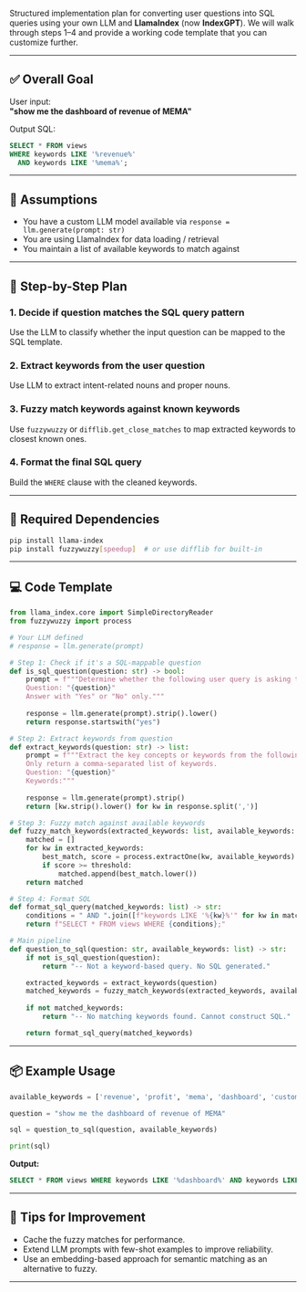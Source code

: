 Structured implementation plan for converting user questions into SQL queries using your own LLM and **LlamaIndex** (now **IndexGPT**). We will walk through steps 1–4 and provide a working code template that you can customize further.

---

## ✅ Overall Goal

User input:  
**"show me the dashboard of revenue of MEMA"**

Output SQL:  
```sql
SELECT * FROM views 
WHERE keywords LIKE '%revenue%' 
  AND keywords LIKE '%mema%';
```

---

## 🔧 Assumptions

- You have a custom LLM model available via `response = llm.generate(prompt: str)`
- You are using LlamaIndex for data loading / retrieval
- You maintain a list of available keywords to match against

---

## 🧠 Step-by-Step Plan

### 1. Decide if question matches the SQL query pattern  
Use the LLM to classify whether the input question can be mapped to the SQL template.

### 2. Extract keywords from the user question  
Use LLM to extract intent-related nouns and proper nouns.

### 3. Fuzzy match keywords against known keywords  
Use `fuzzywuzzy` or `difflib.get_close_matches` to map extracted keywords to closest known ones.

### 4. Format the final SQL query  
Build the `WHERE` clause with the cleaned keywords.

---

## 🧱 Required Dependencies
```bash
pip install llama-index
pip install fuzzywuzzy[speedup]  # or use difflib for built-in
```

---

## 💻 Code Template

```python
from llama_index.core import SimpleDirectoryReader
from fuzzywuzzy import process

# Your LLM defined
# response = llm.generate(prompt)

# Step 1: Check if it's a SQL-mappable question
def is_sql_question(question: str) -> bool:
    prompt = f"""Determine whether the following user query is asking to search dashboards/views using keywords:
    Question: "{question}"
    Answer with "Yes" or "No" only."""
    
    response = llm.generate(prompt).strip().lower()
    return response.startswith("yes")

# Step 2: Extract keywords from question
def extract_keywords(question: str) -> list:
    prompt = f"""Extract the key concepts or keywords from the following question for SQL keyword matching.
    Only return a comma-separated list of keywords.
    Question: "{question}"
    Keywords:"""
    
    response = llm.generate(prompt).strip()
    return [kw.strip().lower() for kw in response.split(',')]

# Step 3: Fuzzy match against available keywords
def fuzzy_match_keywords(extracted_keywords: list, available_keywords: list, threshold=80) -> list:
    matched = []
    for kw in extracted_keywords:
        best_match, score = process.extractOne(kw, available_keywords)
        if score >= threshold:
            matched.append(best_match.lower())
    return matched

# Step 4: Format SQL
def format_sql_query(matched_keywords: list) -> str:
    conditions = " AND ".join([f"keywords LIKE '%{kw}%'" for kw in matched_keywords])
    return f"SELECT * FROM views WHERE {conditions};"

# Main pipeline
def question_to_sql(question: str, available_keywords: list) -> str:
    if not is_sql_question(question):
        return "-- Not a keyword-based query. No SQL generated."

    extracted_keywords = extract_keywords(question)
    matched_keywords = fuzzy_match_keywords(extracted_keywords, available_keywords)
    
    if not matched_keywords:
        return "-- No matching keywords found. Cannot construct SQL."

    return format_sql_query(matched_keywords)
```

---

## 📦 Example Usage

```python
available_keywords = ['revenue', 'profit', 'mema', 'dashboard', 'customer', 'sales']

question = "show me the dashboard of revenue of MEMA"

sql = question_to_sql(question, available_keywords)

print(sql)
```

**Output:**
```sql
SELECT * FROM views WHERE keywords LIKE '%dashboard%' AND keywords LIKE '%revenue%' AND keywords LIKE '%mema%';
```

---

## 🧠 Tips for Improvement

- Cache the fuzzy matches for performance.
- Extend LLM prompts with few-shot examples to improve reliability.
- Use an embedding-based approach for semantic matching as an alternative to fuzzy.

---
